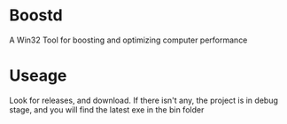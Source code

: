 # Boostd
A Win32 Tool for boosting and optimizing computer performance

# Useage
Look for releases, and download.
If there isn't any, the project is in debug stage, and you will find the latest exe in the bin folder
